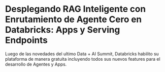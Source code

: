 # Desplegando RAG Inteligente con Enrutamiento de Agente Cero en Databricks: Apps y Serving Endpoints
Luego de las novedades del ultimo Data + AI Summit, Databricks habilito su plataforma de manera gratuita incluyendo todos sus nuevos features para el desarrollo de Agentes y Apps.
